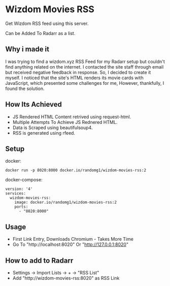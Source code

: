 # Wizdom Movies RSS

Get Wizdom RSS feed using this server.

Can be Added To Radarr as a list.

##  Why i made it

I was trying to find a wizdom.xyz RSS Feed for my Radarr setup but couldn't find anything related on the internet.
I contacted the site staff through email but received negative feedback in response.
So, I decided to create it myself.
I noticed that the site's HTML renders its movie cards with JavaScript, which presented some challenges for me, However, thankfully, I found the solution.

## How Its Achieved
- JS Rendered HTML Content retrived using request-html.
- Multiple Attempts To Achieve JS Rednered HTML.
- Data is Scraped using beautifulsoup4.
- RSS is generated using rfeed.

## Setup

docker:
```
docker run -p 8020:8000 docker.io/randomg1/wizdom-movies-rss:2
```

docker-compose:
```
version: '4'
services:
  wizdom-movies-rss:
    image: docker.io/randomg1/wizdom-movies-rss:2
    ports:
      - "8020:8000"
```


## Usage
- First Link Entry, Downloads Chromium - Takes More Time
- Go To "http://localhost:8020" Or "http://127.0.0.1:8020"

## How to add to Radarr

- Settings -> Import Lists -> + -> "RSS List"
- Add "http://wizdom-movies-rss:8020" as RSS Link
